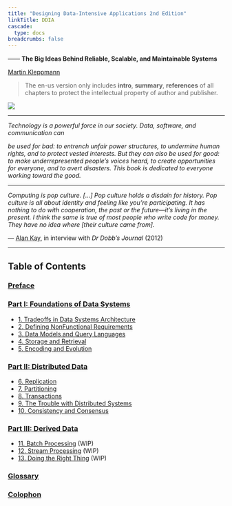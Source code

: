 ```yaml
---
title: "Designing Data-Intensive Applications 2nd Edition"
linkTitle: DDIA
cascade:
  type: docs
breadcrumbs: false
---
```

 

—— **The Big Ideas Behind Reliable, Scalable, and Maintainable Systems**

[Martin Kleppmann](https://martin.kleppmann.com)

> The en-us version only includes **intro**, **summary**, **references** of all chapters to protect the intellectual property of author and publisher.

![](/title.jpg)

--------

*Technology is a powerful force in our society. Data, software, and communication can*

*be used for bad: to entrench unfair power structures, to undermine human rights, and to protect vested interests. But they can also be used for good: to make underrepresented people’s voices heard, to create opportunities for everyone, and to avert disasters. This book is dedicated to everyone working toward the good.*

---------

*Computing is pop culture. [...] Pop culture holds a disdain for history. Pop culture is all about identity and feeling like you’re participating. It has nothing to do with cooperation, the past or the future—it’s living in the present. I think the same is true of most people who write code for money. They have no idea where [their culture came from].*

 — [Alan Kay](http://www.drdobbs.com/architecture-and-design/interview-with-alan-kay/240003442), in interview with *Dr Dobb’s Journal* (2012)

---------


## Table of Contents

### [Preface](/en/preface)

### [Part I: Foundations of Data Systems](/en/part-i)
  - [1. Tradeoffs in Data Systems Architecture](/en/ch1)
  - [2. Defining NonFunctional Requirements](/en/ch2)
  - [3. Data Models and Query Languages](/en/ch3)
  - [4. Storage and Retrieval](/en/ch4)
  - [5. Encoding and Evolution](/en/ch5)

### [Part II: Distributed Data](/en/part-ii)
  - [6. Replication](/en/ch6)
  - [7. Partitioning](/en/ch7)
  - [8. Transactions](/en/ch8)
  - [9. The Trouble with Distributed Systems](/en/ch9)
  - [10. Consistency and Consensus](/en/ch10)

### [Part III: Derived Data](/en/part-iii)
  - [11. Batch Processing](/en/ch11) (WIP)
  - [12. Stream Processing](/en/ch12) (WIP)
  - [13. Doing the Right Thing](/en/ch13) (WIP)

### [Glossary](/en/glossary)

### [Colophon](/en/colophon)
